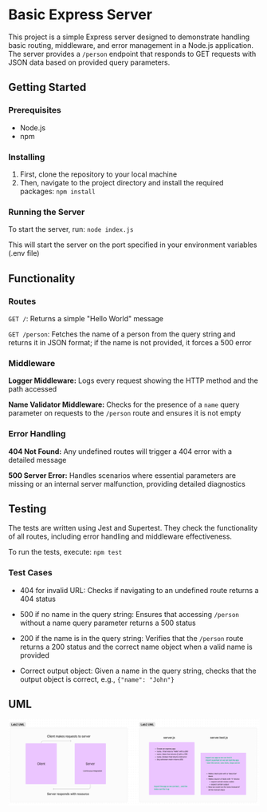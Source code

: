 # Basic Express Server
This project is a simple Express server designed to demonstrate handling basic routing, middleware, and error management in a Node.js application. The server provides a `/person` endpoint that responds to GET requests with JSON data based on provided query parameters.

## Getting Started
### Prerequisites
- Node.js
- npm

### Installing
1. First, clone the repository to your local machine
2. Then, navigate to the project directory and install the required packages: `npm install`

### Running the Server
To start the server, run: `node index.js`

This will start the server on the port specified in your environment variables (.env file)

## Functionality
### Routes
`GET /`: Returns a simple "Hello World" message

`GET /person`: Fetches the name of a person from the query string and returns it in JSON format; if the name is not provided, it forces a 500 error

### Middleware
**Logger Middleware:** Logs every request showing the HTTP method and the path accessed

**Name Validator Middleware:** Checks for the presence of a `name` query parameter on requests to the `/person` route and ensures it is not empty

### Error Handling
**404 Not Found:** Any undefined routes will trigger a 404 error with a detailed message

**500 Server Error:** Handles scenarios where essential parameters are missing or an internal server malfunction, providing detailed diagnostics

## Testing
The tests are written using Jest and Supertest. They check the functionality of all routes, including error handling and middleware effectiveness.

To run the tests, execute: `npm test`

### Test Cases
- 404 for invalid URL: Checks if navigating to an undefined route returns a 404 status

- 500 if no name in the query string: Ensures that accessing `/person` without a name query parameter returns a 500 status

- 200 if the name is in the query string: Verifies that the `/person` route returns a 200 status and the correct name object when a valid name is provided

- Correct output object: Given a name in the query string, checks that the output object is correct, e.g., `{"name": "John"}`

## UML
![UML Diagram](./img/uml2.png)
